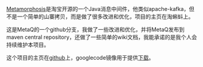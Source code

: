 [Metamorphosis](http://metaq.taobao.org/)是淘宝开源的一个Java消息中间件，他类似apache-kafka，但不是一个简单的山寨拷贝，而是做了很多改进和优化，项目的主页在淘蝌蚪上。

这是MetaQ的一个github分支，我做了一些改进和优化，并将MetaQ发布到maven central repository，还做了一些简单的wiki文档，我能承诺的是我个人会持续维护本项目。

这个项目的主页在[github](https://github.com/killme2008/Metamorphosis)上，googlecode镜像用于提供[下载](http://code.google.com/p/meta-queue/downloads/list)。